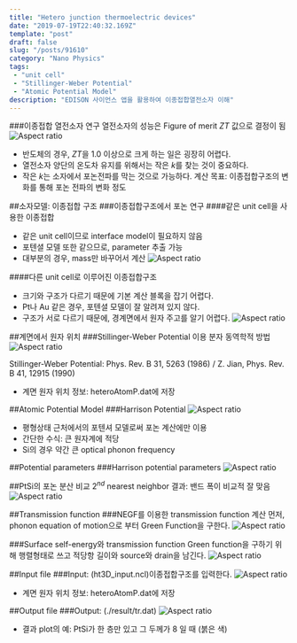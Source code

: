 ```yaml
---
title: "Hetero junction thermoelectric devices"
date: "2019-07-19T22:40:32.169Z"
template: "post"
draft: false
slug: "/posts/91610"
category: "Nano Physics"
tags: 
 - "unit cell"
 - "Stillinger-Weber Potential"
 - "Atomic Potential Model"
description: "EDISON 사이언스 앱을 활용하여 이종접합열전소자 이해"
---
```


###이종접합 열전소자 연구
열전소자의 성능은 Figure of merit $ZT$ 값으로 결정이 됨
![Aspect ratio](/media/POST/9161/0.jpg)

- 반도체의 경우, $ZT$을 1.0 이상으로 크게 하는 일은 굉장히 어렵다.
- 열전소자 양단의 온도차 유지를 위해서는 작은 $k$를 찾는 것이 중요하다.
- 작은 $k$는 소자에서 포논전파를 막는 것으로 가능하다.
계산 목표: 이종접합구조의 변화를 통해 포논 전파의 변화 정도

##소자모델: 이종접합 구조
###이종접합구조에서 포논 연구
####같은 unit cell을 사용한 이종접합
- 같은 unit cell이므로 interface model이 필요하지 않음
- 포텐셜 모델 또한 같으므로, parameter 추출 가능
- 대부분의 경우, mass만 바꾸어서 계산
![Aspect ratio](/media/POST/9161/1.jpg)

####다른 unit cell로 이루어진 이종접합구조
- 크기와 구조가 다르기 때문에 기본 계산 블록을 잡기 어렵다.
- Pt나 Au 같은 경우, 포텐셜 모델이 잘 알려져 있지 않다.
- 구조가 서로 다르기 때문에, 경계면에서 원자 주고를 알기 어렵다.
![Aspect ratio](/media/POST/9161/2.jpg)

##계면에서 원자 위치
###Stillinger-Weber Potential 이용 분자 동역학적 방법
![Aspect ratio](/media/POST/9161/3.jpg)

Stillinger-Weber Potential: Phys. Rev. B 31, 5263 (1986) / Z. Jian, Phys. Rev. B 41, 12915 (1990)
- 계면 원자 위치 정보: heteroAtomP.dat에 저장

##Atomic Potential Model
###Harrison Potential
![Aspect ratio](/media/POST/9161/4.jpg)

- 평형상태 근처에서의 포텐셔 모델로써 포논 계산에만 이용
- 간단한 수식: 큰 원자계에 적당
- Si의 경우 약간 큰 optical phonon frequency

##Potential parameters
###Harrison potential parameters
![Aspect ratio](/media/POST/9161/5.jpg)

##PtSi의 포논 분산 비교
$2^{n d}$ nearest neighbor 결과: 밴드 폭이 비교적 잘 맞음 
![Aspect ratio](/media/POST/9161/6.jpg)

##Transmission function
###NEGF를 이용한 transmission function 계산
먼저, phonon equation of motion으로 부터 Green Function을 구한다.
![Aspect ratio](/media/POST/9161/7.jpg)


###Surface self-energy와 transmission function
Green function을 구하기 위해 행렬형태로 쓰고 적당항 길이와 source와 drain을 남긴다.
![Aspect ratio](/media/POST/9161/8.jpg)

##Input file
###Input: (ht3D_input.ncl)이종접합구조를 입력한다.
![Aspect ratio](/media/POST/9161/9.jpg)
- 계면 원자 위치 정보: heteroAtomP.dat에 저장

##Output file
###Output: (./result/tr.dat)
![Aspect ratio](/media/POST/9161/10.jpg)

- 결과 plot의 예: PtSi가 한 층만 있고 그 두께가 8 일 때 (붉은 색)

